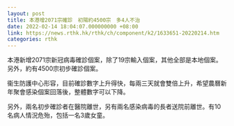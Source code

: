 ```yaml
---
layout: post
title: 本港增2071宗確診　初陽約4500宗　多4人不治
date: 2022-02-14 18:04:07.000000000 +08:00
link: https://news.rthk.hk/rthk/ch/component/k2/1633651-20220214.htm
categories: rthk
---
```


本港新增2071宗新冠病毒確診個案，除了19宗輸入個案，其他全部是本地個案。另外，約有4500宗初步確診個案。

衞生防護中心形容，目前確診數字上升得快，每兩三天就會雙倍上升，希望農曆新年聚會感染個案回落後，整體數字可以下降。

另外，兩名初步確診者在醫院離世，另有兩名感染病毒的長者送院前離世。有10名病人情況危殆，包括一名3歲女童。
